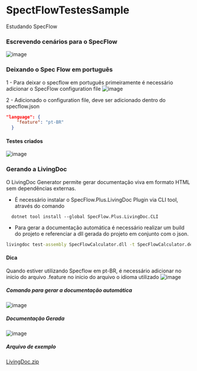 # SpectFlowTestesSample
 Estudando SpecFlow

### Escrevendo cenários para o SpecFlow 

![image](https://user-images.githubusercontent.com/7662248/194069672-56a73215-4e94-40b5-beb0-860bab510878.png)



### Deixando o Spec Flow em português

1 - Para deixar o specflow em português primeiramente é necessário adicionar o SpecFlow configuration file
![image](https://user-images.githubusercontent.com/7662248/193665410-b48ba7b8-ea09-49de-958c-304b68e785a9.png)

2 - Adicionado o configuration file, deve ser adicionado dentro do specflow.json

```SpecFlow.json
"language": {
    "feature": "pt-BR"
  }
```

#### Testes criados

![image](https://user-images.githubusercontent.com/7662248/193663903-aff7ec69-0634-4a9a-ae7f-7adddc2bcb47.png)

### Gerando a LivingDoc
O LivingDoc Generator permite gerar documentação viva em formato HTML sem dependências externas.

 - É necessário instalar o  SpecFlow.Plus.LivingDoc Plugin via CLI tool, através do comando
```
  dotnet tool install --global SpecFlow.Plus.LivingDoc.CLI
```
 - Para gerar a documentação automática é necessário realizar um build do projeto e referenciar a dll gerada do projeto em conjunto com o json.
```cmd
livingdoc test-assembly SpecFlowCalculator.dll -t SpecFlowCalculator.deps.json
```
#### Dica 
Quando estiver utilizando Specflow em pt-BR, é necessário adicionar no inicio do arquivo .feature no inicio do arquivo o idioma utilizado
![image](https://user-images.githubusercontent.com/7662248/194056342-e0bffb9d-b946-46d5-8bf7-a3b95a11813e.png)


##### Comando para gerar a documentação automática

![image](https://user-images.githubusercontent.com/7662248/193664496-15c9710d-b7d9-40a6-babd-05f6eedee3f5.png)

##### Documentação Gerada
![image](https://user-images.githubusercontent.com/7662248/194055839-3a213f75-1126-4754-a231-25e6243116e7.png)

##### Arquivo de exemplo
[LivingDoc.zip](https://github.com/NathanaelDelfino/SpectFlowTestesSample/files/9715547/LivingDoc.zip)



